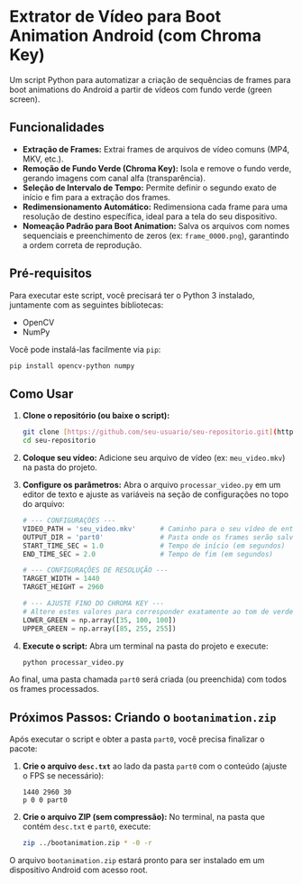 # Extrator de Vídeo para Boot Animation Android (com Chroma Key)

Um script Python para automatizar a criação de sequências de frames para boot animations do Android a partir de vídeos com fundo verde (green screen).

## Funcionalidades

- **Extração de Frames:** Extrai frames de arquivos de vídeo comuns (MP4, MKV, etc.).
- **Remoção de Fundo Verde (Chroma Key):** Isola e remove o fundo verde, gerando imagens com canal alfa (transparência).
- **Seleção de Intervalo de Tempo:** Permite definir o segundo exato de início e fim para a extração dos frames.
- **Redimensionamento Automático:** Redimensiona cada frame para uma resolução de destino específica, ideal para a tela do seu dispositivo.
- **Nomeação Padrão para Boot Animation:** Salva os arquivos com nomes sequenciais e preenchimento de zeros (ex: `frame_0000.png`), garantindo a ordem correta de reprodução.

## Pré-requisitos

Para executar este script, você precisará ter o Python 3 instalado, juntamente com as seguintes bibliotecas:

- OpenCV
- NumPy

Você pode instalá-las facilmente via `pip`:
```bash
pip install opencv-python numpy
```

## Como Usar

1. **Clone o repositório (ou baixe o script):**
   ```bash
   git clone [https://github.com/seu-usuario/seu-repositorio.git](https://github.com/seu-usuario/seu-repositorio.git)
   cd seu-repositorio
   ```

2. **Coloque seu vídeo:**
   Adicione seu arquivo de vídeo (ex: `meu_video.mkv`) na pasta do projeto.

3. **Configure os parâmetros:**
   Abra o arquivo `processar_video.py` em um editor de texto e ajuste as variáveis na seção de configurações no topo do arquivo:

   ```python
   # --- CONFIGURAÇÕES ---
   VIDEO_PATH = 'seu_video.mkv'      # Caminho para o seu vídeo de entrada
   OUTPUT_DIR = 'part0'              # Pasta onde os frames serão salvos (padrão para boot animations)
   START_TIME_SEC = 1.0              # Tempo de início (em segundos)
   END_TIME_SEC = 2.0                # Tempo de fim (em segundos)

   # --- CONFIGURAÇÕES DE RESOLUÇÃO ---
   TARGET_WIDTH = 1440
   TARGET_HEIGHT = 2960

   # --- AJUSTE FINO DO CHROMA KEY ---
   # Altere estes valores para corresponder exatamente ao tom de verde do seu vídeo
   LOWER_GREEN = np.array([35, 100, 100])
   UPPER_GREEN = np.array([85, 255, 255])
   ```

4. **Execute o script:**
   Abra um terminal na pasta do projeto e execute:
   ```bash
   python processar_video.py
   ```

Ao final, uma pasta chamada `part0` será criada (ou preenchida) com todos os frames processados.

## Próximos Passos: Criando o `bootanimation.zip`

Após executar o script e obter a pasta `part0`, você precisa finalizar o pacote:

1. **Crie o arquivo `desc.txt`** ao lado da pasta `part0` com o conteúdo (ajuste o FPS se necessário):
   ```
   1440 2960 30
   p 0 0 part0
   ```

2. **Crie o arquivo ZIP (sem compressão):**
   No terminal, na pasta que contém `desc.txt` e `part0`, execute:
   ```bash
   zip ../bootanimation.zip * -0 -r
   ```
O arquivo `bootanimation.zip` estará pronto para ser instalado em um dispositivo Android com acesso root.

